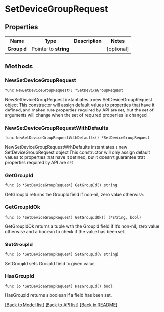 # SetDeviceGroupRequest

## Properties

Name | Type | Description | Notes
------------ | ------------- | ------------- | -------------
**GroupId** | Pointer to **string** |  | [optional] 

## Methods

### NewSetDeviceGroupRequest

`func NewSetDeviceGroupRequest() *SetDeviceGroupRequest`

NewSetDeviceGroupRequest instantiates a new SetDeviceGroupRequest object
This constructor will assign default values to properties that have it defined,
and makes sure properties required by API are set, but the set of arguments
will change when the set of required properties is changed

### NewSetDeviceGroupRequestWithDefaults

`func NewSetDeviceGroupRequestWithDefaults() *SetDeviceGroupRequest`

NewSetDeviceGroupRequestWithDefaults instantiates a new SetDeviceGroupRequest object
This constructor will only assign default values to properties that have it defined,
but it doesn't guarantee that properties required by API are set

### GetGroupId

`func (o *SetDeviceGroupRequest) GetGroupId() string`

GetGroupId returns the GroupId field if non-nil, zero value otherwise.

### GetGroupIdOk

`func (o *SetDeviceGroupRequest) GetGroupIdOk() (*string, bool)`

GetGroupIdOk returns a tuple with the GroupId field if it's non-nil, zero value otherwise
and a boolean to check if the value has been set.

### SetGroupId

`func (o *SetDeviceGroupRequest) SetGroupId(v string)`

SetGroupId sets GroupId field to given value.

### HasGroupId

`func (o *SetDeviceGroupRequest) HasGroupId() bool`

HasGroupId returns a boolean if a field has been set.


[[Back to Model list]](../README.md#documentation-for-models) [[Back to API list]](../README.md#documentation-for-api-endpoints) [[Back to README]](../README.md)


